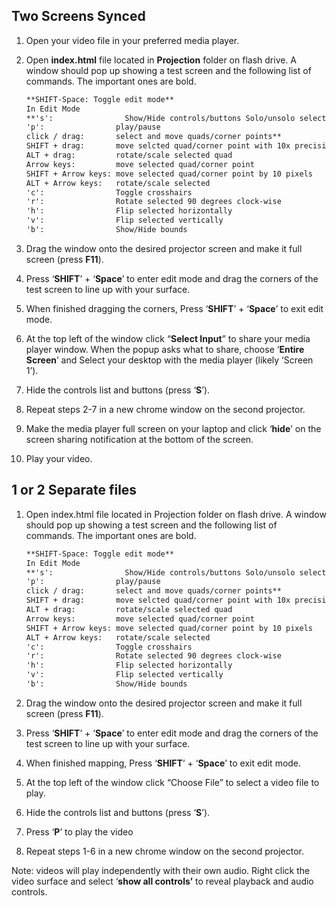 ## Two Screens Synced

1. Open your video file in your preferred media player.
2. Open **index.html** file located in **Projection** folder on flash drive. A window should pop up showing a test screen and the following list of commands. The important ones are bold.
    
    ```markdown
    **SHIFT-Space: Toggle edit mode**
    In Edit Mode
    **'s':                Show/Hide controls/buttons Solo/unsolo selected
    'p':                play/pause
    click / drag:       select and move quads/corner points**
    SHIFT + drag:       move selcted quad/corner point with 10x precision
    ALT + drag:         rotate/scale selected quad
    Arrow keys:         move selected quad/corner point
    SHIFT + Arrow keys: move selected quad/corner point by 10 pixels
    ALT + Arrow keys:   rotate/scale selected 
    'c':                Toggle crosshairs
    'r':                Rotate selected 90 degrees clock-wise
    'h':                Flip selected horizontally
    'v':                Flip selected vertically
    'b':                Show/Hide bounds
    ```
    
3. Drag the window onto the desired projector screen and make it full screen (press **F11**).
4. Press ‘**SHIFT**’ + ‘**Space**’ to enter edit mode and drag the corners of the test screen to line up with your surface. 
5. When finished dragging the corners, Press ‘**SHIFT**’ + ‘**Space**’ to exit edit mode.
6. At the top left of the window click “**Select Input**” to share your media player window. When the popup asks what to share, choose ‘**Entire Screen**’ and Select your desktop with the media player (likely ‘Screen 1’).
7. Hide the controls list and buttons (press ‘**S**’).
8. Repeat steps 2-7 in a new chrome window on the second projector.
9. Make the media player full screen on your laptop and click ‘**hide**’ on the screen sharing notification at the bottom of the screen.
10. Play your video.

## 1 or 2 Separate files

1. Open index.html file located in Projection folder on flash drive. A window should pop up showing a test screen and the following list of commands. The important ones are bold.
    
    ```markdown
    **SHIFT-Space: Toggle edit mode**
    In Edit Mode
    **'s':                Show/Hide controls/buttons Solo/unsolo selected
    'p':                play/pause
    click / drag:       select and move quads/corner points**
    SHIFT + drag:       move selcted quad/corner point with 10x precision
    ALT + drag:         rotate/scale selected quad
    Arrow keys:         move selected quad/corner point
    SHIFT + Arrow keys: move selected quad/corner point by 10 pixels
    ALT + Arrow keys:   rotate/scale selected 
    'c':                Toggle crosshairs
    'r':                Rotate selected 90 degrees clock-wise
    'h':                Flip selected horizontally
    'v':                Flip selected vertically
    'b':                Show/Hide bounds
    ```
    
2. Drag the window onto the desired projector screen and make it full screen (press **F11**).
3. Press ‘**SHIFT**’ + ‘**Space**’ to enter edit mode and drag the corners of the test screen to line up with your surface. 
4. When finished mapping, Press ‘**SHIFT**’ + ‘**Space**’ to exit edit mode.
5. At the top left of the window click  “Choose File” to select a video file to play.
6. Hide the controls list and buttons (press ‘**S**’).
7. Press ‘**P**’ to play the video
8. Repeat steps 1-6 in a new chrome window on the second projector.

Note: videos will play independently with their own audio. Right click the video surface and select ‘**show all controls’** to reveal playback and audio controls.
